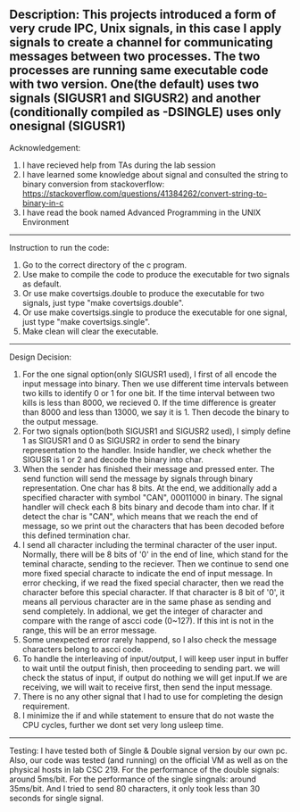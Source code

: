 Description:
This projects introduced a form of very crude IPC, Unix signals, in this case I apply signals to create a channel 
for communicating messages between two processes. The two processes are running same executable code with two version.
One(the default) uses two signals (SIGUSR1 and SIGUSR2) and another (conditionally compiled as -DSINGLE) uses only onesignal (SIGUSR1)
-----------------------------------------------------------------------------------------------------------------------
Acknowledgement:
1. I have recieved help from TAs during the lab session
2. I have learned some knowledge about signal and consulted the string to binary conversion from stackoverflow: https://stackoverflow.com/questions/41384262/convert-string-to-binary-in-c
3. I have read the book named Advanced Programming in the UNIX Environment
-----------------------------------------------------------------------------------------------------------------------
Instruction to run the code:
1. Go to the correct directory of the c program.
2. Use make to compile the code to produce the executable for two signals as default.
3. Or use make covertsigs.double to produce the executable for two signals, just type "make covertsigs.double".
4. Or use make covertsigs.single to produce the executable for one signal, just type "make covertsigs.single".
5. Make clean will clear the executable.
-----------------------------------------------------------------------------------------------------------------------
Design Decision:
1. For the one signal option(only SIGUSR1 used), I first of all encode the input message into binary. Then we use different time intervals between two kills to identify 0 or 1 for one bit. If the time interval between two kills is less than 8000, we recieved 0. If the time difference is greater than 8000 and less than 13000, we say it is 1. Then decode the binary to the output message.
2. For two signals option(both SIGUSR1 and SIGUSR2 used), I simply define 1 as SIGUSR1 and 0 as SIGUSR2 in order to send the binary representation to the handler. Inside handler, we check whether the SIGUSR is 1 or 2 and decode the 
binary into char.
3. When the sender has finished their message and pressed enter. The send function will send the message by signals through binary representation. One char has 8 bits. At the end, we additionally add a specified character with symbol "CAN", 00011000 in binary. The signal handler will check each 8 bits binary and decode tham into char. If it detect the char is "CAN", which means that we reach the end of message, so we print out the characters that has been decoded before this defined termination char.
4. I send all character including the terminal character of the user input. Normally, there will be 8 bits of '0' in the end of line, which stand for the teminal characte, sending to the reciever. Then we continue to send one more fixed special characte to indicate the end of input message. In error checking, if we read the fixed special character, then we read the character before this special character. If that character is 8 bit of '0', it means all pervious character are in the same phase as sending and send completely. In addional, we get the integer of character and compare with the range of ascci code (0~127). If this int is not in the range, this will be an error message. 
5. Some unexpected error rarely happend, so I also check the message characters belong to ascci code.
6. To handle the interleaving of input/output, I will keep user input in buffer to wait until the output finish, then proceeding to sending part. we will check the status of input, if output do nothing we will get input.If we are receiving, we will wait to receive first, then send the input message.
7. There is no any other signal that I had to use for completing the design requirement. 
8. I minimize the if and while statement to ensure that do not waste the CPU cycles, further we dont set very long usleep time.

-----------------------------------------------------------------------------------------------------------------------
Testing:
I have tested both of Single & Double signal version by our own pc. Also, our code was tested (and running) on the official VM as well as on the physical hosts in lab CSC 219. 
For the performance of the double signals: around 5ms/bit.
For the performance of the single singnals: around 35ms/bit.
And I tried to send 80 characters, it only took less than 30 seconds for single signal.

